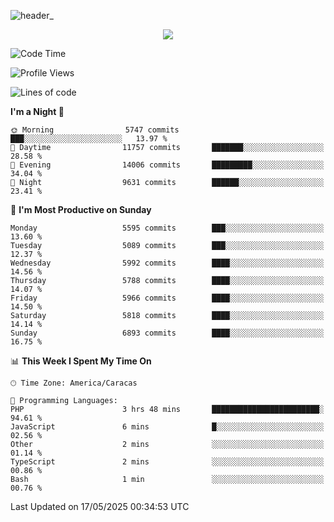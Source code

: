 ![header_](https://github.com/user-attachments/assets/4010d822-ccdc-4198-b608-18c773338d18)


<p align="center">
  <a href="http://www.github.com/thevacs">
    <img src="https://github-readme-streak-stats.herokuapp.com/?user=thevacs&stroke=ffffff&background=1c1917&ring=0891b2&fire=0891b2&currStreakNum=ffffff&currStreakLabel=0891b2&sideNums=ffffff&sideLabels=ffffff&dates=ffffff&hide_border=true" />
  </a>
</p>

<!--START_SECTION:waka-->
![Code Time](http://img.shields.io/badge/Code%20Time-3%2C397%20hrs%2028%20mins-blue)

![Profile Views](http://img.shields.io/badge/Profile%20Views-0-blue)

![Lines of code](https://img.shields.io/badge/From%20Hello%20World%20I%27ve%20Written-5.0%20million%20lines%20of%20code-blue)

**I'm a Night 🦉** 

```text
🌞 Morning                5747 commits        ███░░░░░░░░░░░░░░░░░░░░░░   13.97 % 
🌆 Daytime                11757 commits       ███████░░░░░░░░░░░░░░░░░░   28.58 % 
🌃 Evening                14006 commits       █████████░░░░░░░░░░░░░░░░   34.04 % 
🌙 Night                  9631 commits        ██████░░░░░░░░░░░░░░░░░░░   23.41 % 
```
📅 **I'm Most Productive on Sunday** 

```text
Monday                   5595 commits        ███░░░░░░░░░░░░░░░░░░░░░░   13.60 % 
Tuesday                  5089 commits        ███░░░░░░░░░░░░░░░░░░░░░░   12.37 % 
Wednesday                5992 commits        ████░░░░░░░░░░░░░░░░░░░░░   14.56 % 
Thursday                 5788 commits        ████░░░░░░░░░░░░░░░░░░░░░   14.07 % 
Friday                   5966 commits        ████░░░░░░░░░░░░░░░░░░░░░   14.50 % 
Saturday                 5818 commits        ████░░░░░░░░░░░░░░░░░░░░░   14.14 % 
Sunday                   6893 commits        ████░░░░░░░░░░░░░░░░░░░░░   16.75 % 
```


📊 **This Week I Spent My Time On** 

```text
🕑︎ Time Zone: America/Caracas

💬 Programming Languages: 
PHP                      3 hrs 48 mins       ████████████████████████░   94.61 % 
JavaScript               6 mins              █░░░░░░░░░░░░░░░░░░░░░░░░   02.56 % 
Other                    2 mins              ░░░░░░░░░░░░░░░░░░░░░░░░░   01.14 % 
TypeScript               2 mins              ░░░░░░░░░░░░░░░░░░░░░░░░░   00.86 % 
Bash                     1 min               ░░░░░░░░░░░░░░░░░░░░░░░░░   00.76 % 
```


 Last Updated on 17/05/2025 00:34:53 UTC
<!--END_SECTION:waka-->
